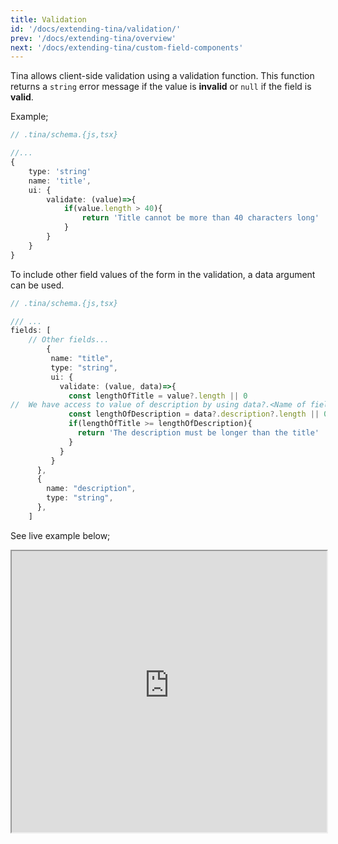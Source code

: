 ```yaml
---
title: Validation
id: '/docs/extending-tina/validation/'
prev: '/docs/extending-tina/overview'
next: '/docs/extending-tina/custom-field-components'
---
```


Tina allows client-side validation using a validation function. This function returns a `string` error message if the value is **invalid** or `null` if the field is **valid**.

Example;
```ts
// .tina/schema.{js,tsx}

//...
{
    type: 'string'
    name: 'title',
    ui: {
        validate: (value)=>{
            if(value.length > 40){
                return 'Title cannot be more than 40 characters long'
            }
        }
    }
}
```

<!-- TODO: add screenshot -->

To include other field values of the form in the validation, a data argument can be used.

```ts
// .tina/schema.{js,tsx}

/// ...
fields: [
    // Other fields...
        {
         name: "title",
         type: "string",
         ui: {
           validate: (value, data)=>{
             const lengthOfTitle = value?.length || 0
//  We have access to value of description by using data?.<Name of field>
             const lengthOfDescription = data?.description?.length || 0
             if(lengthOfTitle >= lengthOfDescription){
               return 'The description must be longer than the title'
             }
           }
         }
      },
      {
        name: "description",
        type: "string",
      },
    ]
```

<!-- TODO: add screenshots -->

See live example below;

<iframe width="100%" height="450px" src="https://tina-gql-playground.vercel.app/validation" />



The following schema types support the use of `validate`:
- [string](/docs/reference/types/string/)
- [datetime](/docs/reference/types/datetime/)
- [boolean](/docs/reference/types/boolean/)
- [image](/docs/reference/types/image/)
- [number](/docs/reference/types/number/)
